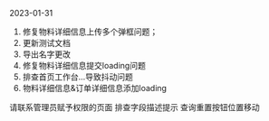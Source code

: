 2023-01-31
1. 修复物料详细信息上传多个弹框问题；
2. 更新测试文档
3. 导出名字更改
4. 修复物料详细信息提交loading问题
5. 排查首页工作台...导致抖动问题
6. 物料详细信息&订单详细信息添加loading


请联系管理员赋予权限的页面
排查字段描述提示
查询重置按钮位置移动